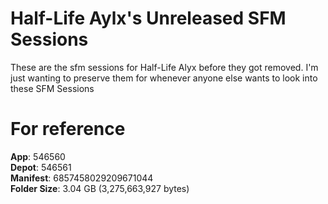 # Half-Life Aylx's Unreleased SFM Sessions
These are the sfm sessions for Half-Life Alyx before they got removed.
I'm just wanting to preserve them for whenever anyone else wants to look into these SFM Sessions

# For reference
**App**: 546560  
**Depot**: 546561  
**Manifest**: 6857458029209671044  
**Folder Size**: 3.04 GB (3,275,663,927 bytes)
